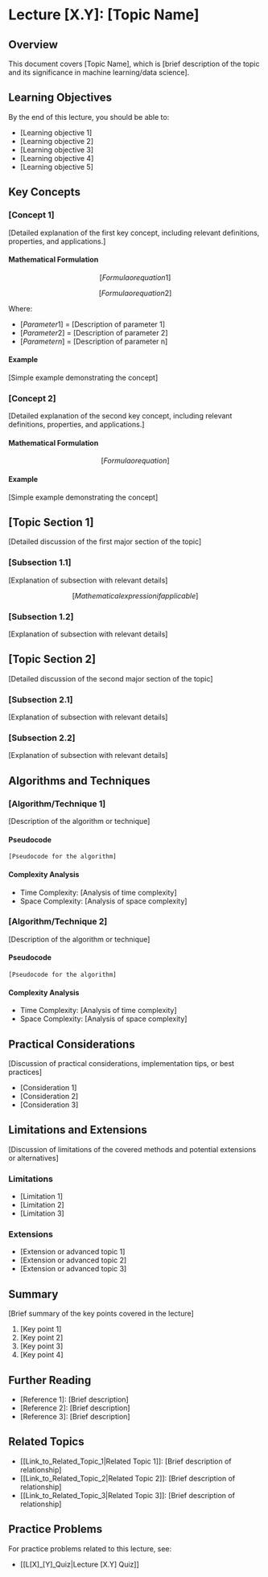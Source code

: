 # Lecture [X.Y]: [Topic Name]

## Overview

This document covers [Topic Name], which is [brief description of the topic and its significance in machine learning/data science].

## Learning Objectives

By the end of this lecture, you should be able to:

- [Learning objective 1]
- [Learning objective 2]
- [Learning objective 3]
- [Learning objective 4]
- [Learning objective 5]

## Key Concepts

### [Concept 1]

[Detailed explanation of the first key concept, including relevant definitions, properties, and applications.]

#### Mathematical Formulation

$$[Formula or equation 1]$$

$$[Formula or equation 2]$$

Where:
- $[Parameter 1]$ = [Description of parameter 1]
- $[Parameter 2]$ = [Description of parameter 2]
- $[Parameter n]$ = [Description of parameter n]

#### Example

[Simple example demonstrating the concept]

### [Concept 2]

[Detailed explanation of the second key concept, including relevant definitions, properties, and applications.]

#### Mathematical Formulation

$$[Formula or equation]$$

#### Example

[Simple example demonstrating the concept]

## [Topic Section 1]

[Detailed discussion of the first major section of the topic]

### [Subsection 1.1]

[Explanation of subsection with relevant details]

$$[Mathematical expression if applicable]$$

### [Subsection 1.2]

[Explanation of subsection with relevant details]

## [Topic Section 2]

[Detailed discussion of the second major section of the topic]

### [Subsection 2.1]

[Explanation of subsection with relevant details]

### [Subsection 2.2]

[Explanation of subsection with relevant details]

## Algorithms and Techniques

### [Algorithm/Technique 1]

[Description of the algorithm or technique]

#### Pseudocode

```
[Pseudocode for the algorithm]
```

#### Complexity Analysis

- Time Complexity: [Analysis of time complexity]
- Space Complexity: [Analysis of space complexity]

### [Algorithm/Technique 2]

[Description of the algorithm or technique]

#### Pseudocode

```
[Pseudocode for the algorithm]
```

#### Complexity Analysis

- Time Complexity: [Analysis of time complexity]
- Space Complexity: [Analysis of space complexity]

## Practical Considerations

[Discussion of practical considerations, implementation tips, or best practices]

- [Consideration 1]
- [Consideration 2]
- [Consideration 3]

## Limitations and Extensions

[Discussion of limitations of the covered methods and potential extensions or alternatives]

### Limitations

- [Limitation 1]
- [Limitation 2]
- [Limitation 3]

### Extensions

- [Extension or advanced topic 1]
- [Extension or advanced topic 2]
- [Extension or advanced topic 3]

## Summary

[Brief summary of the key points covered in the lecture]

1. [Key point 1]
2. [Key point 2]
3. [Key point 3]
4. [Key point 4]

## Further Reading

- [Reference 1]: [Brief description]
- [Reference 2]: [Brief description]
- [Reference 3]: [Brief description]

## Related Topics

- [[Link_to_Related_Topic_1|Related Topic 1]]: [Brief description of relationship]
- [[Link_to_Related_Topic_2|Related Topic 2]]: [Brief description of relationship]
- [[Link_to_Related_Topic_3|Related Topic 3]]: [Brief description of relationship]

## Practice Problems

For practice problems related to this lecture, see:
- [[L[X]_[Y]_Quiz|Lecture [X.Y] Quiz]]

<!-- 
USAGE NOTES:
1. Replace all text in [brackets] with content specific to your lecture topic.
2. For lecture numbering, use the format [X.Y] where X is the lecture number and Y is the section number.
3. Provide thorough explanations for each concept, including mathematical formulations when appropriate.
4. Include examples to illustrate complex concepts.
5. Use LaTeX syntax between $$ delimiters for mathematical expressions.
6. Include pseudocode for algorithms using Markdown code blocks.
7. Link to related lecture notes, quizzes, and external resources.
8. Add figures or diagrams when helpful, using the proper image reference path.
9. Remove sections that aren't applicable to the specific lecture.
10. Remove these usage notes before finalizing your document.
--> 